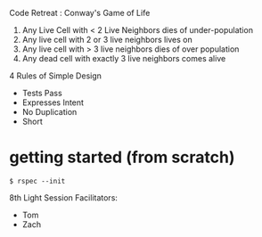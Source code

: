 Code Retreat : Conway's Game of Life


1. Any Live Cell with < 2 Live Neighbors dies of under-population
2. Any live cell with 2 or 3 live neighbors lives on
3. Any live cell with > 3 live neighbors dies of over population
4. Any dead cell with exactly 3 live neighbors comes alive

4 Rules of Simple Design

* Tests Pass
* Expresses Intent
* No Duplication
* Short


# getting started (from scratch)

```
$ rspec --init
```

8th Light Session Facilitators:

* Tom
* Zach




